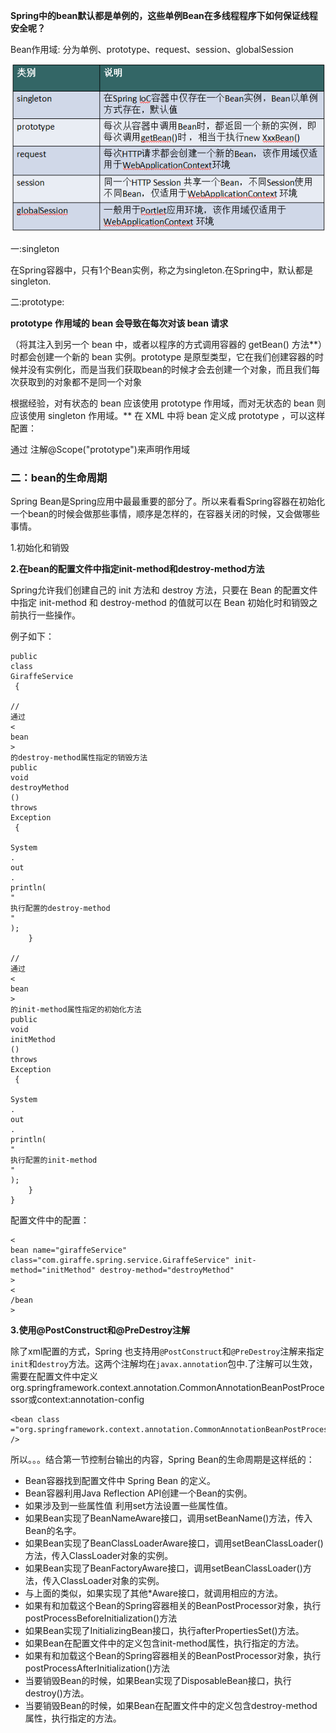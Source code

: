 **Spring中的bean默认都是单例的，这些单例Bean在多线程程序下如何保证线程安全呢？**

Bean作用域: 分为单例、prototype、request、session、globalSession

![](/assets/bean.png)

一:singleton

在Spring容器中，只有1个Bean实例，称之为singleton.在Spring中，默认都是singleton.

二:prototype:

**prototype 作用域的 bean 会导致在每次对该 bean 请求**

（将其注入到另一个 bean 中，或者以程序的方式调用容器的 getBean\(\) 方法\*\*）时都会创建一个新的 bean 实例。prototype 是原型类型，它在我们创建容器的时候并没有实例化，而是当我们获取bean的时候才会去创建一个对象，而且我们每次获取到的对象都不是同一个对象

根据经验，对有状态的 bean 应该使用 prototype 作用域，而对无状态的 bean 则应该使用 singleton 作用域。\*\* 在 XML 中将 bean 定义成 prototype ，可以这样配置：

通过 注解@Scope\("prototype"\)来声明作用域



### 二：bean的生命周期

Spring Bean是Spring应用中最最重要的部分了。所以来看看Spring容器在初始化一个bean的时候会做那些事情，顺序是怎样的，在容器关闭的时候，又会做哪些事情。

1.初始化和销毁

**2.在bean的配置文件中指定init-method和destroy-method方法**

Spring允许我们创建自己的 init 方法和 destroy 方法，只要在 Bean 的配置文件中指定 init-method 和 destroy-method 的值就可以在 Bean 初始化时和销毁之前执行一些操作。

例子如下：

```
public
class
GiraffeService
 {
    
//
通过
<
bean
>
的destroy-method属性指定的销毁方法
public
void
destroyMethod
() 
throws
Exception
 {
        
System
.
out
.
println(
"
执行配置的destroy-method
"
);
    }
    
//
通过
<
bean
>
的init-method属性指定的初始化方法
public
void
initMethod
() 
throws
Exception
 {
        
System
.
out
.
println(
"
执行配置的init-method
"
);
    }
}
```

配置文件中的配置：

```
<
bean name="giraffeService" class="com.giraffe.spring.service.GiraffeService" init-method="initMethod" destroy-method="destroyMethod"
>
<
/bean
>
```



**3.使用@PostConstruct和@PreDestroy注解**

除了xml配置的方式，Spring 也支持用`@PostConstruct`和`@PreDestroy`注解来指定`init`和`destroy`方法。这两个注解均在`javax.annotation`包中.了注解可以生效，需要在配置文件中定义org.springframework.context.annotation.CommonAnnotationBeanPostProcessor或context:annotation-config

```
<bean class ="org.springframework.context.annotation.CommonAnnotationBeanPostProcessor" />
```

所以。。。结合第一节控制台输出的内容，Spring Bean的生命周期是这样纸的：

* Bean容器找到配置文件中 Spring Bean 的定义。
* Bean容器利用Java Reflection API创建一个Bean的实例。
* 如果涉及到一些属性值 利用set方法设置一些属性值。
* 如果Bean实现了BeanNameAware接口，调用setBeanName\(\)方法，传入Bean的名字。
* 如果Bean实现了BeanClassLoaderAware接口，调用setBeanClassLoader\(\)方法，传入ClassLoader对象的实例。
* 如果Bean实现了BeanFactoryAware接口，调用setBeanClassLoader\(\)方法，传入ClassLoader对象的实例。
* 与上面的类似，如果实现了其他\*Aware接口，就调用相应的方法。
* 如果有和加载这个Bean的Spring容器相关的BeanPostProcessor对象，执行postProcessBeforeInitialization\(\)方法
* 如果Bean实现了InitializingBean接口，执行afterPropertiesSet\(\)方法。
* 如果Bean在配置文件中的定义包含init-method属性，执行指定的方法。
* 如果有和加载这个Bean的Spring容器相关的BeanPostProcessor对象，执行postProcessAfterInitialization\(\)方法
* 当要销毁Bean的时候，如果Bean实现了DisposableBean接口，执行destroy\(\)方法。
* 当要销毁Bean的时候，如果Bean在配置文件中的定义包含destroy-method属性，执行指定的方法。

  


  




